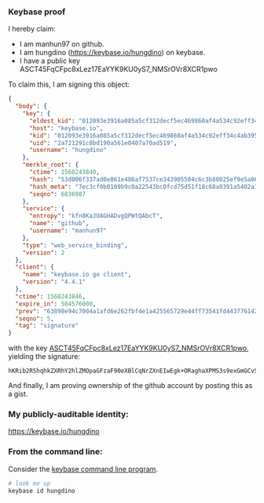 ### Keybase proof

I hereby claim:

  * I am manhun97 on github.
  * I am hungdino (https://keybase.io/hungdino) on keybase.
  * I have a public key ASCT45FqCFpc8xLez17EaYYK9KU0yS7_NMSrOVr8XCR1pwo

To claim this, I am signing this object:

```json
{
  "body": {
    "key": {
      "eldest_kid": "012093e3916a085a5cf312decf5ec469860af4a534c92eff34c4ab395afc5c2475a70a",
      "host": "keybase.io",
      "kid": "012093e3916a085a5cf312decf5ec469860af4a534c92eff34c4ab395afc5c2475a70a",
      "uid": "2a721291c0bd190a561e0407a70ad519",
      "username": "hungdino"
    },
    "merkle_root": {
      "ctime": 1568243840,
      "hash": "53d006f337ad0e861e486af7537ce343905504c6c3b88025ef9e5a06b9c9009fa8b094613557dfb73ac203f5043506be901061323c7c6611314c3e0b84cc28fb",
      "hash_meta": "7ec3cf0b0109b9c0a22543bc0fcd75d51f18c68a9391a5402a1196dd4923696f",
      "seqno": 6836987
    },
    "service": {
      "entropy": "kfn8KaJUAGHADvgQPWtQAbcT",
      "name": "github",
      "username": "manhun97"
    },
    "type": "web_service_binding",
    "version": 2
  },
  "client": {
    "name": "keybase.io go client",
    "version": "4.4.1"
  },
  "ctime": 1568243846,
  "expire_in": 504576000,
  "prev": "63898e94c7004a1afd6e262fbf4e1a425565729e44ff73541fd443776142ff86",
  "seqno": 5,
  "tag": "signature"
}
```

with the key [ASCT45FqCFpc8xLez17EaYYK9KU0yS7_NMSrOVr8XCR1pwo](https://keybase.io/hungdino), yielding the signature:

```
hKRib2R5hqhkZXRhY2hlZMOpaGFzaF90eXBlCqNrZXnEIwEgk+ORaghaXPMS3s9exGmGCvSlNMku/zTEqzla/FwkdacKp3BheWxvYWTESpcCBcQgY4mOlMcAShr9biYvv04aQlVlcp5E/3NUH9RDd2FC/4bEIAD7dIPM4kUMwtTnB6QLg3M820NICDYH5QvaKiHL1uCCAgHCo3NpZ8RAZblnupoP2jPznunVEmTOWHRkWTnYnr7egY6mP1idn7BfFjgDbWy7tdtKNTi8DGkELml5oDqvsRlb4OmF1Na+BKhzaWdfdHlwZSCkaGFzaIKkdHlwZQildmFsdWXEIFHaitDQQncy2p5mX9gTTfcCoSGzsY89FuB7AymeEWheo3RhZ80CAqd2ZXJzaW9uAQ==

```

And finally, I am proving ownership of the github account by posting this as a gist.

### My publicly-auditable identity:

https://keybase.io/hungdino

### From the command line:

Consider the [keybase command line program](https://keybase.io/download).

```bash
# look me up
keybase id hungdino
```
